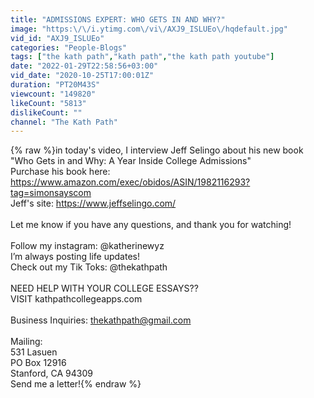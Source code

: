 ```yaml
---
title: "ADMISSIONS EXPERT: WHO GETS IN AND WHY?"
image: "https:\/\/i.ytimg.com\/vi\/AXJ9_ISLUEo\/hqdefault.jpg"
vid_id: "AXJ9_ISLUEo"
categories: "People-Blogs"
tags: ["the kath path","kath path","the kath path youtube"]
date: "2022-01-29T22:58:56+03:00"
vid_date: "2020-10-25T17:00:01Z"
duration: "PT20M43S"
viewcount: "149820"
likeCount: "5813"
dislikeCount: ""
channel: "The Kath Path"
---
```

{% raw %}in today's video, I interview Jeff Selingo about his new book &quot;Who Gets in and Why: A Year Inside College Admissions&quot; <br />Purchase his book here: <a rel="nofollow" target="blank" href="https://www.amazon.com/exec/obidos/ASIN/1982116293?tag=simonsayscom">https://www.amazon.com/exec/obidos/ASIN/1982116293?tag=simonsayscom</a><br />Jeff's site: <a rel="nofollow" target="blank" href="https://www.jeffselingo.com/">https://www.jeffselingo.com/</a><br /><br />Let me know if you have any questions, and thank you for watching! <br /><br />Follow my instagram: @katherinewyz<br />I’m always posting life updates! <br />Check out my Tik Toks: @thekathpath<br /><br />NEED HELP WITH YOUR COLLEGE ESSAYS??<br />VISIT kathpathcollegeapps.com<br /><br />Business Inquiries: thekathpath@gmail.com<br /><br />Mailing:<br />531 Lasuen <br />PO Box 12916<br />Stanford, CA 94309 <br />Send me a letter!{% endraw %}
